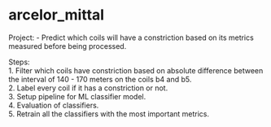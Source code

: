 # arcelor_mittal

Project:
	- Predict which coils will have a constriction based on its metrics measured before being processed. 

Steps:  
	1. Filter which coils have constriction based on absolute difference between the interval of 140 - 170 meters on the coils b4 and b5.  
	2. Label every coil if it has a constriction or not.  
	3. Setup pipeline for ML classifier model.  
	4. Evaluation of classifiers.  
	5. Retrain all the classifiers with the most important metrics.  

